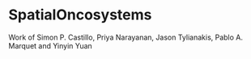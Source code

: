 # SpatialOncosystems
Work of Simon P. Castillo, Priya Narayanan, Jason Tylianakis, Pablo A. Marquet and Yinyin Yuan

